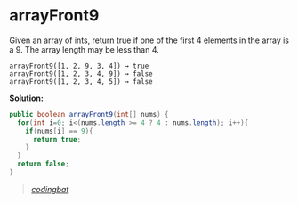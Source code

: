 # arrayFront9

Given an array of ints, return true if one of the first 4 elements in the array is a 9. The array length may be less than 4.

```
arrayFront9([1, 2, 9, 3, 4]) → true
arrayFront9([1, 2, 3, 4, 9]) → false
arrayFront9([1, 2, 3, 4, 5]) → false
```

**Solution:**

```java
public boolean arrayFront9(int[] nums) {
  for(int i=0; i<(nums.length >= 4 ? 4 : nums.length); i++){
    if(nums[i] == 9){
      return true;
    }
  }
  return false;
}
```

> _[codingbat](http://codingbat.com/prob/p186031)_